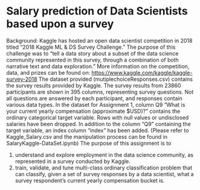 # Salary prediction of Data Scientists based upon a survey
Background:
Kaggle has hosted an open data scientist competition in 2018 titled “2018 Kaggle ML & DS Survey
Challenge.” The purpose of this challenge was to “tell a data story about a subset of the data science
community represented in this survey, through a combination of both narrative text and data
exploration.” More information on the competition, data, and prizes can be found on:
https://www.kaggle.com/kaggle/kaggle-survey-2018
The dataset provided (mutiplechoiceResponses.csv) contains the survey results provided by Kaggle. The
survey results from 23860 participants are shown in 395 columns, representing survey questions. Not all
questions are answered by each participant, and responses contain various data types.
In the dataset for Assignment 1, column Q9 “What is your current yearly compensation (approximate
$USD)?” contains the ordinary categorical target variable. Rows with null values or undisclosed salaries
have been dropped. In addition to the column “Q9” containing the target variable, an index column
“index” has been added. (Please refer to Kaggle_Salary.csv and the manipulation process can be found in
SalaryKaggle-DataSet.ipynb)
The purpose of this assignment is to
1) understand and explore employment in the data science community, as represented in a survey
conducted by Kaggle.
2) train, validate, and tune multi-class ordinary classification problem that can classify, given a set of survey
responses by a data scientist, what a survey respondent’s current yearly compensation bucket is.
